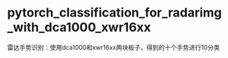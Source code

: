 # pytorch_classification_for_radarimg_with_dca1000_xwr16xx
雷达手势识别：使用dca1000和xwr16xx两块板子，得到的十个手势进行10分类

